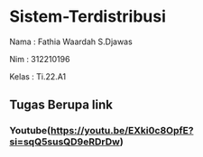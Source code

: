 # Sistem-Terdistribusi

Nama    : Fathia Waardah S.Djawas

Nim     : 312210196

Kelas   : Ti.22.A1

## Tugas Berupa link

### Youtube(https://youtu.be/EXki0c8OpfE?si=sqQ5susQD9eRDrDw)
